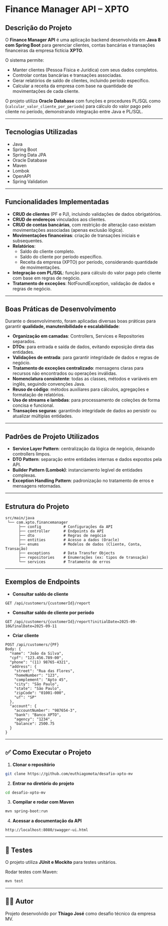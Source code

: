 # Finance Manager API – XPTO

## Descrição do Projeto
O **Finance Manager API** é uma aplicação backend desenvolvida em **Java 8 com Spring Boot** para gerenciar clientes, contas bancárias e transações financeiras da empresa fictícia **XPTO**.

O sistema permite:
- Manter clientes (Pessoa Física e Jurídica) com seus dados completos.
- Controlar contas bancárias e transações associadas.
- Gerar relatórios de saldo de clientes, incluindo período específico.
- Calcular a receita da empresa com base na quantidade de movimentações de cada cliente.

O projeto utiliza **Oracle Database** com funções e procedures PL/SQL como (`calcular_valor_cliente_por_periodo`) para cálculo do valor pago pelo cliente no período, demonstrando integração entre Java e PL/SQL.

---

## Tecnologias Utilizadas
- Java
- Spring Boot
- Spring Data JPA
- Oracle Database
- Maven
- Lombok
- OpenAPI
- Spring Validation

---

## Funcionalidades Implementadas
- **CRUD de clientes** (PF e PJ), incluindo validações de dados obrigatórios.
- **CRUD de endereços** vinculados aos clientes.
- **CRUD de contas bancárias**, com restrição de alteração caso existam movimentações associadas (apenas exclusão lógica).
- **Movimentações financeiras**: criação de transações iniciais e subsequentes.
- **Relatórios**:
    - Saldo do cliente completo.
    - Saldo do cliente por período específico.
    - Receita da empresa (XPTO) por período, considerando quantidade de movimentações.
- **Integração com PL/SQL**: função para cálculo do valor pago pelo cliente com base em regras de negócio.
- **Tratamento de exceções**: NotFoundException, validação de dados e regras de negócio.

---

## Boas Práticas de Desenvolvimento
Durante o desenvolvimento, foram aplicadas diversas boas práticas para garantir **qualidade, manutenibilidade e escalabilidade**:

- **Organização em camadas**: Controllers, Services e Repositories separados.
- **DTOs**: para entrada e saída de dados, evitando exposição direta das entidades.
- **Validações de entrada**: para garantir integridade de dados e regras de negócio.
- **Tratamento de exceções centralizado**: mensagens claras para recursos não encontrados ou operações inválidas.
- **Nomenclatura consistente**: todas as classes, métodos e variáveis em inglês, seguindo convenções Java.
- **Reuso de código**: métodos auxiliares para cálculos, agregações e formatação de relatórios.
- **Uso de streams e lambdas**: para processamento de coleções de forma concisa e funcional.
- **Transações seguras**: garantindo integridade de dados ao persistir ou atualizar múltiplas entidades.

---

## Padrões de Projeto Utilizados
- **Service Layer Pattern**: centralização da lógica de negócio, deixando controllers limpos.
- **DTO Pattern**: separação entre entidades internas e dados expostos pela API.
- **Builder Pattern (Lombok)**: instanciamento legível de entidades complexas.
- **Exception Handling Pattern**: padronização no tratamento de erros e mensagens retornadas.

---

## Estrutura do Projeto

```
src/main/java
 └── com.xpto.financemanager
      ├── config          # Configurações da API
      ├── controller      # Endpoints da API
      ├── dto             # Regras de negócio
      ├── entities        # Acesso a dados (Oracle)
      ├── enums           # Modelos de dados (Cliente, Conta, Transação)
      ├── exceptions      # Data Transfer Objects
      ├── repositories    # Enumerações (ex: tipos de transação)
      └── services        # Tratamento de erros
```

---

## Exemplos de Endpoints

- **Consultar saldo de cliente**
```
GET /api/customers/{customerId}/report
```

- **Consultar saldo de cliente por período**
```
GET /api/customers/{customerId}/report?initialDate=2025-09-10&finalDate=2025-09-11
```

- **Criar cliente**
```
POST /api/customers/{PF}
Body: {
  "name": "João da Silva",
  "cpf": "123.456.789-00",
  "phone": "(11) 98765-4321",
  "address": {
    "street": "Rua das Flores",
    "homeNumber": "123",
    "complement": "Apto 45",
    "city": "São Paulo",
    "state": "São Paulo",
    "zipCode": "01001-000",
    "uf": "SP"
  },
  "account": {
    "accountNumber": "987654-3",
    "bank": "Banco XPTO",
    "agency": "1234",
    "balance": 2500.75
  }
}
```

---

## ✅ Como Executar o Projeto

1. **Clonar o repositório**
```bash
git clone https://github.com/euthiagomota/desafio-xpto-mv
```

2. **Entrar no diretório do projeto**
```bash
cd desafio-xpto-mv
```

3. **Compilar e rodar com Maven**
```bash
mvn spring-boot:run
```

4. **Acessar a documentação da API**
```
http://localhost:8080/swagger-ui.html
```

---

## 🧪 Testes
O projeto utiliza **JUnit e Mockito** para testes unitários.

Rodar testes com Maven:
```bash
mvn test
```

---

## 👨‍💻 Autor
Projeto desenvolvido por **Thiago José** como desafio técnico da empresa MV.

